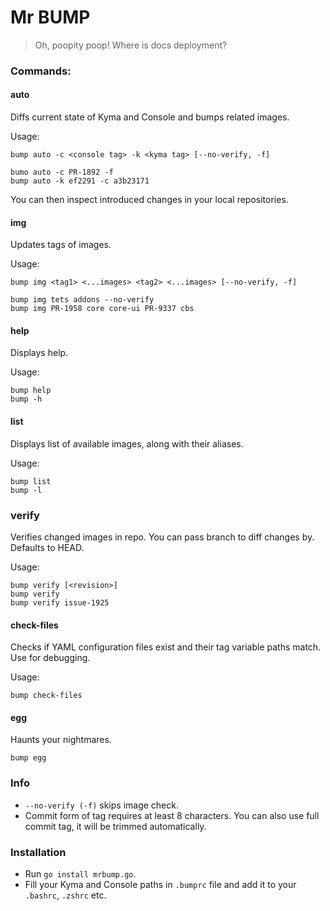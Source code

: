 # Mr BUMP
> Oh, poopity poop! Where is docs deployment?

### Commands:

#### auto
Diffs current state of Kyma and Console and bumps related images.

Usage:
```
bump auto -c <console tag> -k <kyma tag> [--no-verify, -f]

bumo auto -c PR-1892 -f
bump auto -k ef2291 -c a3b23171
```
You can then inspect introduced changes in your local repositories.
#### img
Updates tags of images.

Usage:

```
bump img <tag1> <...images> <tag2> <...images> [--no-verify, -f]

bump img tets addons --no-verify
bump img PR-1958 core core-ui PR-9337 cbs
```
#### help
Displays help.

Usage:

```
bump help
bump -h
```
#### list
Displays list of available images, along with their aliases.

Usage:

```
bump list
bump -l
```
### verify
Verifies changed images in repo. You can pass branch to diff changes by. Defaults to HEAD.

Usage:

```
bump verify [<revision>]
bump verify
bump verify issue-1925
```
#### check-files
Checks if YAML configuration files exist and their tag variable paths match. Use for debugging.

Usage:

```
bump check-files
```
#### egg
Haunts your nightmares.

```
bump egg
```

### Info
* `--no-verify (-f)` skips image check.
* Commit form of tag requires at least 8 characters. You can also use full commit tag, it will be trimmed automatically.

### Installation

* Run `go install mrbump.go`.
* Fill your Kyma and Console paths in `.bumprc` file and add it to your `.bashrc`, `.zshrc` etc.
